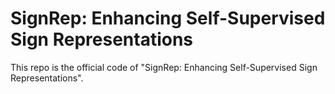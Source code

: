# SignRep: Enhancing Self-Supervised Sign Representations

This repo is the official code of "SignRep: Enhancing Self-Supervised Sign Representations".